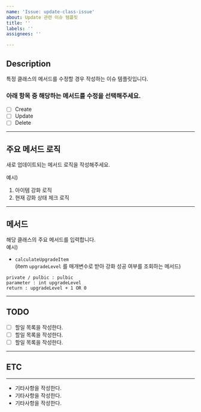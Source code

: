 ```yaml
---
name: 'Issue: update-class-issue'
about: Update 관련 이슈 템플릿
title: ''
labels: ''
assignees: ''

---
```


## Description
특정 클래스의 메서드를 수정할 경우 작성하는 이슈 템플릿입니다.

### 아래 항목 중 해당하는 메서드를 수정을 선택해주세요.
- [ ] Create
- [ ] Update
- [ ] Delete
---

## 주요 메서드 로직
새로 업데이트되는 메서드 로직을 작성해주세요.  

예시)

1. 아이템 강화 로직
2. 현재 강화 상태 체크 로직

---

## 메서드
해당 클래스의 주요 메서드를 입력합니다.   
예시)
- ``calculateUpgradeItem``    
  (item `upgradeLevel` 를 매개변수로 받아 강화 성공 여부를 조회하는 메서드)
~~~
private / pulbic : pulbic
parameter : int upgradeLevel
return : upgradeLevel + 1 OR 0 
~~~

---

## TODO
- [ ]  할일 목록을 작성한다.
- [ ]  할일 목록을 작성한다.
- [ ]  할일 목록을 작성한다.

---

## ETC

---
* 기타사항을 작성한다.
* 기타사항을 작성한다.
* 기타사항을 작성한다.
